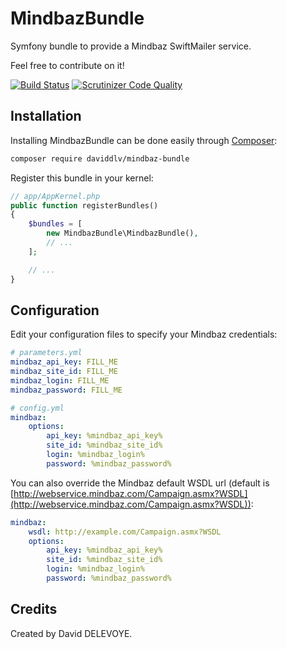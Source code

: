 # MindbazBundle

Symfony bundle to provide a Mindbaz SwiftMailer service.

Feel free to contribute on it!

[![Build Status](https://travis-ci.org/daviddlv/MindbazBundle.svg?branch=master)](https://travis-ci.org/daviddlv/MindbazBundle)
[![Scrutinizer Code Quality](https://scrutinizer-ci.com/g/daviddlv/MindbazBundle/badges/quality-score.png?b=master)](https://scrutinizer-ci.com/g/daviddlv/MindbazBundle/?branch=master)

## Installation

Installing MindbazBundle can be done easily through [Composer](https://getcomposer.org/):

```bash
composer require daviddlv/mindbaz-bundle
```

Register this bundle in your kernel:

```php
// app/AppKernel.php
public function registerBundles()
{
    $bundles = [
        new MindbazBundle\MindbazBundle(),
        // ...
    ];

    // ...
}
```

## Configuration

Edit your configuration files to specify your Mindbaz credentials:

```yml
# parameters.yml
mindbaz_api_key: FILL_ME
mindbaz_site_id: FILL_ME
mindbaz_login: FILL_ME
mindbaz_password: FILL_ME
```

```yml
# config.yml
mindbaz:
    options:
        api_key: %mindbaz_api_key%
        site_id: %mindbaz_site_id%
        login: %mindbaz_login%
        password: %mindbaz_password%
```

You can also override the Mindbaz default WSDL url (default is
[http://webservice.mindbaz.com/Campaign.asmx?WSDL](http://webservice.mindbaz.com/Campaign.asmx?WSDL)):

```yml
mindbaz:
    wsdl: http://example.com/Campaign.asmx?WSDL
    options:
        api_key: %mindbaz_api_key%
        site_id: %mindbaz_site_id%
        login: %mindbaz_login%
        password: %mindbaz_password%
```

## Credits

Created by David DELEVOYE.
